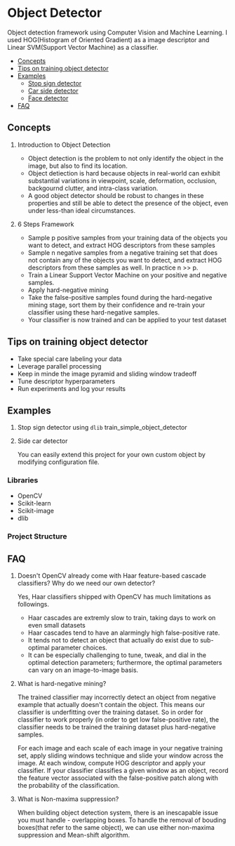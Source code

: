 # Object Detector
Object detection framework using Computer Vision and Machine Learning. I used HOG(Histogram of Oriented Gradient) as a image descriptor and Linear SVM(Support Vector Machine) as a classifier.

- [Concepts](#concepts)
- [Tips on training object detector](#tips-on-training-object-detector)
- [Examples](#examples)
    - [Stop sign detector](stop_sign_detector/README.md)
    - [Car side detector](car_sid_detector/README.md)
    - [Face detector](face_detector/README.md)
- [FAQ](#faq)

## Concepts
1. Introduction to Object Detection
    - Object detection is the problem to not only identify the object in the image, but also to find its location.
    - Object detiection is hard because objects in real-world can exhibit substantial variations in viewpoint, scale, deformation, occlusion, backgournd clutter, and intra-class variation.
    - A good object detector should be robust to changes in these properties and still be able to detect the presence of the object, even under less-than ideal circumstances.

2. 6 Steps Framework
    - Sample p positive samples from your training data of the objects you want to detect, and extract HOG descriptors from these samples
    - Sample n negative samples from a negative training set that does not contain any of the objects you want to detect, and extract HOG descriptors from these samples as well. In practice n >> p.
    - Train a Linear Support Vector Machine on your positive and negative samples.
    - Apply hard-negative mining
    - Take the false-positive samples found during the hard-negative mining stage, sort them by their confidence and re-train your classifier using these hard-negative samples.
    - Your classifier is now trained and can be applied to your test dataset

## Tips on training object detector
- Take special care labeling your data
- Leverage parallel processing
- Keep in minde the image pyramid and sliding window tradeoff
- Tune descriptor hyperparameters
- Run experiments and log your results

## Examples
1. Stop sign detector using `dlib` train_simple_object_detector
2. Side car detector

    You can easily extend this project for your own custom object by modifying configuration file.

### Libraries
- OpenCV
- Scikit-learn
- Scikit-image
- dlib

### Project Structure

## FAQ
1. Doesn't OpenCV already come with Haar feature-based cascade classifiers? Why do we need our own detector?

    Yes, Haar classifiers shipped with OpenCV has much limitations as followings.
    - Haar cascades are extremly slow to train, taking days to work on even small datasets
    - Haar cascades tend to have an alarmingly high false-positive rate.
    - It tends not to detect an object that actually do exist due to sub-optimal parameter choices.
    - It can be especially challenging to tune, tweak, and dial in the optimal detection parameters; furthermore, the optimal parameters can vary on an image-to-image basis.

2. What is hard-negative mining?

    The trained classifier may incorrectly detect an object from negative example that actually doesn't contain the object. This means our classifier is underfitting over the training dataset. So in order for classifier to work properly (in order to get low false-positive rate), the classifier needs to be trained the training dataset plus hard-negative samples.

    For each image and each scale of each image in your negative training set, apply sliding windows technique and slide your window across the image. At each window, compute HOG descriptor and apply your classifier. If your classifier classifies a given window as an object, record the feature vector associated with the false-positive patch along with the probability of the classification.

3. What is Non-maxima suppression?

    When building object detection system, there is an inescapable issue you must handle - overlapping boxes. To handle the removal of bouding boxes(that refer to the same object), we can use either non-maxima suppression and Mean-shift algorithm.